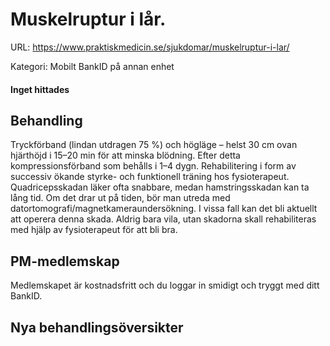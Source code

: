 # Muskelruptur i lår.

URL: https://www.praktiskmedicin.se/sjukdomar/muskelruptur-i-lar/



Kategori: Mobilt BankID på annan enhet

#### Inget hittades

## Behandling

Tryckförband (lindan utdragen 75 %) och högläge – helst 30 cm ovan hjärthöjd i 15–20 min för att minska blödning. Efter detta kompressionsförband som behålls i 1–4 dygn. Rehabilitering i form av successiv ökande styrke- och funktionell träning hos fysioterapeut. Quadricepsskadan läker ofta snabbare, medan hamstringsskadan kan ta lång tid. Om det drar ut på tiden, bör man utreda med datortomografi/magnetkameraundersökning. I vissa fall kan det bli aktuellt att operera denna skada. Aldrig bara vila, utan skadorna skall rehabiliteras med hjälp av fysioterapeut för att bli bra.

## PM-medlemskap

Medlemskapet är kostnadsfritt och du loggar in smidigt och tryggt med ditt BankID.

## Nya behandlingsöversikter

